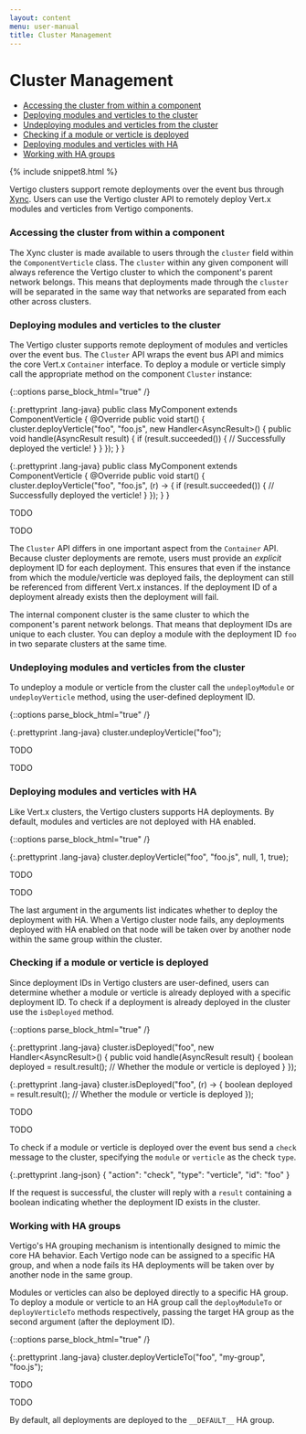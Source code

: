 ```yaml
---
layout: content
menu: user-manual
title: Cluster Management
---
```


# Cluster Management

* [Accessing the cluster from within a component](#accessing-the-cluster-from-within-a-component)
* [Deploying modules and verticles to the cluster](#deploying-modules-and-verticles-to-the-cluster)
* [Undeploying modules and verticles from the cluster](#undeploying-modules-and-verticles-from-the-cluster)
* [Checking if a module or verticle is deployed](#checking-if-a-module-or-verticle-is-deployed)
* [Deploying modules and verticles with HA](#deploying-modules-and-verticles-with-ha)
* [Working with HA groups](#working-with-ha-groups)

{% include snippet8.html %}

Vertigo clusters support remote deployments over the event bus through
[Xync](http://github.com/kuujo/xync). Users can use the Vertigo cluster API to
remotely deploy Vert.x modules and verticles from Vertigo components.

### Accessing the cluster from within a component
The Xync cluster is made available to users through the `cluster` field within
the `ComponentVerticle` class. The `cluster` within any given component will always
reference the Vertigo cluster to which the component's parent network belongs. This
means that deployments made through the `cluster` will be separated in the same
way that networks are separated from each other across clusters.

### Deploying modules and verticles to the cluster
The Vertigo cluster supports remote deployment of modules and verticles over the
event bus. The `Cluster` API wraps the event bus API and mimics the core Vert.x
`Container` interface. To deploy a module or verticle simply call the appropriate
method on the component `Cluster` instance:

{::options parse_block_html="true" /}
<div class="tab-content">
<div class="tab-pane active java">
  
{:.prettyprint .lang-java}
	public class MyComponent extends ComponentVerticle {
	  @Override
	  public void start() {
	    cluster.deployVerticle("foo", "foo.js", new Handler<AsyncResult<String>>() {
	      public void handle(AsyncResult<String> result) {
	        if (result.succeeded()) {
	          // Successfully deployed the verticle!
	        }
	      }
	    });
	  }
	}
	
</div>
<div class="tab-pane java8">
  
{:.prettyprint .lang-java}
	public class MyComponent extends ComponentVerticle {
	  @Override
	  public void start() {
	    cluster.deployVerticle("foo", "foo.js", (r) -> {
	      if (result.succeeded()) {
	        // Successfully deployed the verticle!
	      }
	    });
	  }
	}
	
</div>
<div class="tab-pane python">
  
TODO
	
</div>
<div class="tab-pane javascript">
  
TODO
	
</div>
</div>

The `Cluster` API differs in one important aspect from the `Container` API. Because
cluster deployments are remote, users must provide an *explicit* deployment ID for
each deployment. This ensures that even if the instance from which the module/verticle
was deployed fails, the deployment can still be referenced from different Vert.x
instances. If the deployment ID of a deployment already exists then the deployment
will fail.

The internal component cluster is the same cluster to which the component's parent network
belongs. That means that deployment IDs are unique to each cluster. You can deploy
a module with the deployment ID `foo` in two separate clusters at the same time.

### Undeploying modules and verticles from the cluster
To undeploy a module or verticle from the cluster call the `undeployModule` or
`undeployVerticle` method, using the user-defined deployment ID.

{::options parse_block_html="true" /}
<div class="tab-content">
<div class="tab-pane active java java8">
  
{:.prettyprint .lang-java}
	cluster.undeployVerticle("foo");
	
</div>
<div class="tab-pane python">
  
TODO
	
</div>
<div class="tab-pane javascript">
  
TODO
	
</div>
</div>

### Deploying modules and verticles with HA
Like Vert.x clusters, the Vertigo clusters supports HA deployments. By default, modules
and verticles are not deployed with HA enabled.

{::options parse_block_html="true" /}
<div class="tab-content">
<div class="tab-pane active java java8">
  
{:.prettyprint .lang-java}
	cluster.deployVerticle("foo", "foo.js", null, 1, true);
	
</div>
<div class="tab-pane python">
  
TODO
	
</div>
<div class="tab-pane javascript">
  
TODO
	
</div>
</div>

The last argument in the arguments list indicates whether to deploy the deployment
with HA. When a Vertigo cluster node fails, any deployments deployed with HA enabled
on that node will be taken over by another node within the same group within the cluster.

### Checking if a module or verticle is deployed
Since deployment IDs in Vertigo clusters are user-defined, users can determine whether
a module or verticle is already deployed with a specific deployment ID. To check if
a deployment is already deployed in the cluster use the `isDeployed` method.

{::options parse_block_html="true" /}
<div class="tab-content">
<div class="tab-pane active java">
  
{:.prettyprint .lang-java}
	cluster.isDeployed("foo", new Handler<AsyncResult<Boolean>>() {
	  public void handle(AsyncResult<Boolean> result) {
	    boolean deployed = result.result(); // Whether the module or verticle is deployed
	  }
	});
	
</div>
<div class="tab-pane java8">
  
{:.prettyprint .lang-java}
	cluster.isDeployed("foo", (r) -> {
	  boolean deployed = result.result(); // Whether the module or verticle is deployed
	});
	
</div>
<div class="tab-pane python">
  
TODO
	
</div>
<div class="tab-pane javascript">
  
TODO
	
</div>
</div>

To check if a module or verticle is deployed over the event bus send a `check` message
to the cluster, specifying the `module` or `verticle` as the check `type`.

{:.prettyprint .lang-json}
	{
	  "action": "check",
	  "type": "verticle",
	  "id": "foo"
	}

If the request is successful, the cluster will reply with a `result` containing a
boolean indicating whether the deployment ID exists in the cluster.

### Working with HA groups
Vertigo's HA grouping mechanism is intentionally designed to mimic the core HA behavior.
Each Vertigo node can be assigned to a specific HA group, and when a node fails its HA
deployments will be taken over by another node in the same group.

Modules or verticles can also be deployed directly to a specific HA group. To deploy
a module or verticle to an HA group call the `deployModuleTo` or `deployVerticleTo`
methods respectively, passing the target HA group as the second argument (after the
deployment ID).

{::options parse_block_html="true" /}
<div class="tab-content">
<div class="tab-pane active java java8">
  
{:.prettyprint .lang-java}
	cluster.deployVerticleTo("foo", "my-group", "foo.js");
	
</div>
<div class="tab-pane python">
  
TODO
	
</div>
<div class="tab-pane javascript">
  
TODO
	
</div>
</div>

By default, all deployments are deployed to the `__DEFAULT__` HA group.